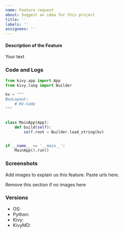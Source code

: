 ```yaml
---
name: Feature request
about: Suggest an idea for this project
title: ''
labels: ''
assignees: ''
---
```


#### Description of the Feature

Your text


### Code and Logs

```python
from kivy.app import App
from kivy.lang import Builder

kv = """
BoxLayout:
    # KV-Code
"""


class MainApp(App):
    def build(self):
        self.root = Builder.load_string(kv)


if __name__ == '__main__':
    MainApp().run()
```


### Screenshots

Add images to explain us this feature. Paste urls here.

Remove this section if no images here


### Versions

 * OS: 
 * Python: 
 * Kivy: 
 * KivyMD: 
